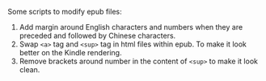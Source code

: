 Some scripts to modify epub files:

1. Add margin around English characters and numbers when they are preceded and followed by Chinese characters.
2. Swap `<a>` tag and `<sup>` tag in html files within epub. To make it look better on the Kindle rendering.
3. Remove brackets around number in the content of `<sup>` to make it look clean.
